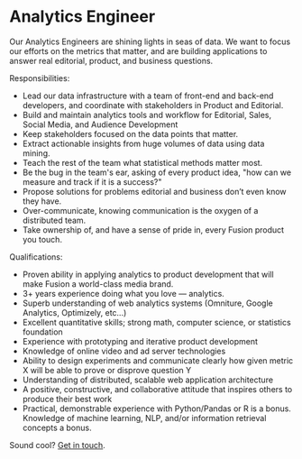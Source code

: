 # Analytics Engineer

Our Analytics Engineers are shining lights in seas of data. We want to focus our efforts on the metrics that matter, and are building applications to answer real editorial, product, and business questions.

Responsibilities:
- Lead our data infrastructure with a team of front-end and back-end developers, and coordinate with stakeholders in Product and Editorial.
- Build and maintain analytics tools and workflow for Editorial, Sales, Social Media, and Audience Development
- Keep stakeholders focused on the data points that matter.
- Extract actionable insights from huge volumes of data using data mining.
- Teach the rest of the team what statistical methods matter most.
- Be the bug in the team's ear, asking of every product idea, "how can we measure and track if it is a success?"
- Propose solutions for problems editorial and business don’t even know they have.
- Over-communicate, knowing communication is the oxygen of a distributed team.
- Take ownership of, and have a sense of pride in, every Fusion product you touch.

Qualifications:
- Proven ability in applying analytics to product development that will make Fusion a world-class media brand.
- 3+ years experience doing what you love — analytics.
- Superb understanding of web analytics systems (Omniture, Google Analytics, Optimizely, etc...)
- Excellent quantitative skills; strong math, computer science, or statistics foundation
- Experience with prototyping and iterative product development
- Knowledge of online video and ad server technologies
- Ability to design experiments and communicate clearly how given metric X will be able to prove or disprove question Y
- Understanding of distributed, scalable web application architecture
- A positive, constructive, and collaborative attitude that inspires others to produce their best work
- Practical, demonstrable experience with Python/Pandas or R is a bonus.
Knowledge of machine learning, NLP, and/or information retrieval concepts a bonus.

Sound cool? [Get in touch](mailto:tech-jobs@fusion.net).
